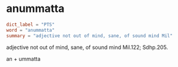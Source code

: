 # anummatta

``` toml
dict_label = "PTS"
word = "anummatta"
summary = "adjective not out of mind, sane, of sound mind Mil"
```

adjective not out of mind, sane, of sound mind Mil.122; Sdhp.205.

an \+ ummatta

